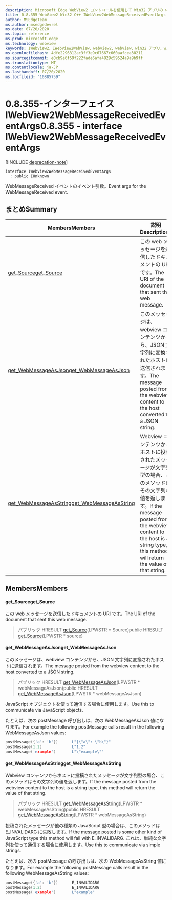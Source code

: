```yaml
---
description: Microsoft Edge WebView2 コントロールを使用して Win32 アプリの web コンテンツをホストする
title: 0.8.355-WebView2 Win32 C++ IWebView2WebMessageReceivedEventArgs
author: MSEdgeTeam
ms.author: msedgedevrel
ms.date: 07/20/2020
ms.topic: reference
ms.prod: microsoft-edge
ms.technology: webview
keywords: IWebView2、IWebView2WebView、webview2、webview、win32 アプリ、win32、edge
ms.openlocfilehash: 4dfe2296312ac3ff3e9c67667c660aafcea38211
ms.sourcegitcommit: e0cb9e6f59f222fade6afa4829c59524a9a9b9ff
ms.translationtype: MT
ms.contentlocale: ja-JP
ms.lasthandoff: 07/20/2020
ms.locfileid: "10885759"
---
```

# <span data-ttu-id="f7002-104">0.8.355-インターフェイス IWebView2WebMessageReceivedEventArgs</span><span class="sxs-lookup"><span data-stu-id="f7002-104">0.8.355 - interface IWebView2WebMessageReceivedEventArgs</span></span> 

[!INCLUDE [deprecation-note](../../includes/deprecation-note.md)]

```
interface IWebView2WebMessageReceivedEventArgs
  : public IUnknown
```

<span data-ttu-id="f7002-105">WebMessageReceived イベントのイベント引数。</span><span class="sxs-lookup"><span data-stu-id="f7002-105">Event args for the WebMessageReceived event.</span></span>

## <span data-ttu-id="f7002-106">まとめ</span><span class="sxs-lookup"><span data-stu-id="f7002-106">Summary</span></span>

 <span data-ttu-id="f7002-107">Members</span><span class="sxs-lookup"><span data-stu-id="f7002-107">Members</span></span>                        | <span data-ttu-id="f7002-108">説明</span><span class="sxs-lookup"><span data-stu-id="f7002-108">Descriptions</span></span>
--------------------------------|---------------------------------------------
[<span data-ttu-id="f7002-109">get_Source</span><span class="sxs-lookup"><span data-stu-id="f7002-109">get_Source</span></span>](#get_source) | <span data-ttu-id="f7002-110">この web メッセージを送信したドキュメントの URI です。</span><span class="sxs-lookup"><span data-stu-id="f7002-110">The URI of the document that sent this web message.</span></span>
[<span data-ttu-id="f7002-111">get_WebMessageAsJson</span><span class="sxs-lookup"><span data-stu-id="f7002-111">get_WebMessageAsJson</span></span>](#get_webmessageasjson) | <span data-ttu-id="f7002-112">このメッセージは、webview コンテンツから、JSON 文字列に変換されたホストに送信されます。</span><span class="sxs-lookup"><span data-stu-id="f7002-112">The message posted from the webview content to the host converted to a JSON string.</span></span>
[<span data-ttu-id="f7002-113">get_WebMessageAsString</span><span class="sxs-lookup"><span data-stu-id="f7002-113">get_WebMessageAsString</span></span>](#get_webmessageasstring) | <span data-ttu-id="f7002-114">Webview コンテンツからホストに投稿されたメッセージが文字列型の場合、このメソッドはその文字列の値を返します。</span><span class="sxs-lookup"><span data-stu-id="f7002-114">If the message posted from the webview content to the host is a string type, this method will return the value of that string.</span></span>

## <span data-ttu-id="f7002-115">Members</span><span class="sxs-lookup"><span data-stu-id="f7002-115">Members</span></span>

#### <span data-ttu-id="f7002-116">get_Source</span><span class="sxs-lookup"><span data-stu-id="f7002-116">get_Source</span></span> 

<span data-ttu-id="f7002-117">この web メッセージを送信したドキュメントの URI です。</span><span class="sxs-lookup"><span data-stu-id="f7002-117">The URI of the document that sent this web message.</span></span>

> <span data-ttu-id="f7002-118">パブリック HRESULT [get_Source](#get_source)(LPWSTR \* Source)</span><span class="sxs-lookup"><span data-stu-id="f7002-118">public HRESULT [get_Source](#get_source)(LPWSTR \* source)</span></span>

#### <span data-ttu-id="f7002-119">get_WebMessageAsJson</span><span class="sxs-lookup"><span data-stu-id="f7002-119">get_WebMessageAsJson</span></span> 

<span data-ttu-id="f7002-120">このメッセージは、webview コンテンツから、JSON 文字列に変換されたホストに送信されます。</span><span class="sxs-lookup"><span data-stu-id="f7002-120">The message posted from the webview content to the host converted to a JSON string.</span></span>

> <span data-ttu-id="f7002-121">パブリック HRESULT [get_WebMessageAsJson](#get_webmessageasjson)(LPWSTR \* webMessageAsJson)</span><span class="sxs-lookup"><span data-stu-id="f7002-121">public HRESULT [get_WebMessageAsJson](#get_webmessageasjson)(LPWSTR \* webMessageAsJson)</span></span>

<span data-ttu-id="f7002-122">JavaScript オブジェクトを使って通信する場合に使用します。</span><span class="sxs-lookup"><span data-stu-id="f7002-122">Use this to communicate via JavaScript objects.</span></span>

<span data-ttu-id="f7002-123">たとえば、次の postMessage 呼び出しは、次の WebMessageAsJson 値になります。</span><span class="sxs-lookup"><span data-stu-id="f7002-123">For example the following postMessage calls result in the following WebMessageAsJson values:</span></span>

```cpp
postMessage({'a': 'b'})      L"{\"a\": \"b\"}"
postMessage(1.2)             L"1.2"
postMessage('example')       L"\"example\""
```

#### <span data-ttu-id="f7002-124">get_WebMessageAsString</span><span class="sxs-lookup"><span data-stu-id="f7002-124">get_WebMessageAsString</span></span> 

<span data-ttu-id="f7002-125">Webview コンテンツからホストに投稿されたメッセージが文字列型の場合、このメソッドはその文字列の値を返します。</span><span class="sxs-lookup"><span data-stu-id="f7002-125">If the message posted from the webview content to the host is a string type, this method will return the value of that string.</span></span>

> <span data-ttu-id="f7002-126">パブリック HRESULT [get_WebMessageAsString](#get_webmessageasstring)(LPWSTR \* webMessageAsString)</span><span class="sxs-lookup"><span data-stu-id="f7002-126">public HRESULT [get_WebMessageAsString](#get_webmessageasstring)(LPWSTR \* webMessageAsString)</span></span>

<span data-ttu-id="f7002-127">投稿されたメッセージが他の種類の JavaScript 型の場合は、このメソッドは E_INVALIDARG に失敗します。</span><span class="sxs-lookup"><span data-stu-id="f7002-127">If the message posted is some other kind of JavaScript type this method will fail with E_INVALIDARG.</span></span> <span data-ttu-id="f7002-128">これは、単純な文字列を使って通信する場合に使用します。</span><span class="sxs-lookup"><span data-stu-id="f7002-128">Use this to communicate via simple strings.</span></span>

<span data-ttu-id="f7002-129">たとえば、次の postMessage の呼び出しは、次の WebMessageAsString 値になります。</span><span class="sxs-lookup"><span data-stu-id="f7002-129">For example the following postMessage calls result in the following WebMessageAsString values:</span></span>

```cpp
postMessage({'a': 'b'})      E_INVALIDARG
postMessage(1.2)             E_INVALIDARG
postMessage('example')       L"example"
```

